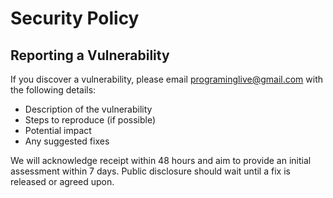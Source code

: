 # Security Policy

## Reporting a Vulnerability

If you discover a vulnerability, please email programinglive@gmail.com with the following details:

- Description of the vulnerability
- Steps to reproduce (if possible)
- Potential impact
- Any suggested fixes

We will acknowledge receipt within 48 hours and aim to provide an initial assessment within 7 days. Public disclosure should wait until a fix is released or agreed upon.
